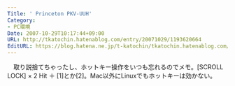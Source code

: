 ```yaml
---
Title: ' Princeton PKV-UUH'
Category:
- PC環境
Date: 2007-10-29T10:17:44+09:00
URL: http://tkatochin.hatenablog.com/entry/20071029/1193620664
EditURL: https://blog.hatena.ne.jp/t-katochin/tkatochin.hatenablog.com/atom/entry/6653586347154755127
---
```


　取り説捨てちゃったし、ホットキー操作をいつも忘れるのでメモ。[SCROLL LOCK] × 2 Hit ＋ [1]とか[2]。Mac以外にLinuxでもホットキーは効かない。
